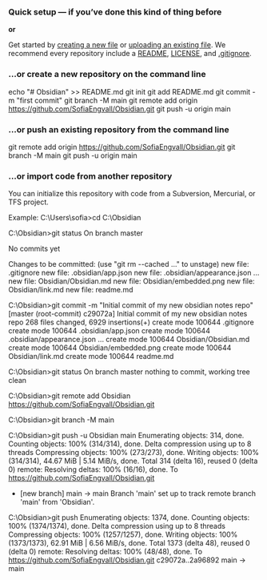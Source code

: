 
### **Quick setup** — if you’ve done this kind of thing before

**or**

Get started by [creating a new file](https://github.com/SofiaEngvall/Obsidian/new/main) or [uploading an existing file](https://github.com/SofiaEngvall/Obsidian/upload). We recommend every repository include a [README](https://github.com/SofiaEngvall/Obsidian/new/main?readme=1), [LICENSE](https://github.com/SofiaEngvall/Obsidian/new/main?filename=LICENSE.md), and [.gitignore](https://github.com/SofiaEngvall/Obsidian/new/main?filename=.gitignore).

### …or create a new repository on the command line

echo "# Obsidian" >> README.md
git init
git add README.md
git commit -m "first commit"
git branch -M main
git remote add origin https://github.com/SofiaEngvall/Obsidian.git
git push -u origin main

### …or push an existing repository from the command line

git remote add origin https://github.com/SofiaEngvall/Obsidian.git
git branch -M main
git push -u origin main

### …or import code from another repository

You can initialize this repository with code from a Subversion, Mercurial, or TFS project.




Example:
C:\Users\sofia>cd C:\Obsidian

C:\Obsidian>git status
On branch master

No commits yet

Changes to be committed:
  (use "git rm --cached <file>..." to unstage)
        new file:   .gitignore
        new file:   .obsidian/app.json
        new file:   .obsidian/appearance.json
        ...
        new file:   Obsidian/Obsidian.md
        new file:   Obsidian/embedded.png
        new file:   Obsidian/link.md
        new file:   readme.md


C:\Obsidian>git commit -m "Initial commit of my new obsidian notes repo"
[master (root-commit) c29072a] Initial commit of my new obsidian notes repo
 268 files changed, 6929 insertions(+)
 create mode 100644 .gitignore
 create mode 100644 .obsidian/app.json
 create mode 100644 .obsidian/appearance.json
 ...
 create mode 100644 Obsidian/Obsidian.md
 create mode 100644 Obsidian/embedded.png
 create mode 100644 Obsidian/link.md
 create mode 100644 readme.md

C:\Obsidian>git status
On branch master
nothing to commit, working tree clean

C:\Obsidian>git remote add Obsidian https://github.com/SofiaEngvall/Obsidian.git

C:\Obsidian>git branch -M main

C:\Obsidian>git push -u Obsidian main
Enumerating objects: 314, done.
Counting objects: 100% (314/314), done.
Delta compression using up to 8 threads
Compressing objects: 100% (273/273), done.
Writing objects: 100% (314/314), 44.67 MiB | 5.14 MiB/s, done.
Total 314 (delta 16), reused 0 (delta 0)
remote: Resolving deltas: 100% (16/16), done.
To https://github.com/SofiaEngvall/Obsidian.git
 * [new branch]      main -> main
Branch 'main' set up to track remote branch 'main' from 'Obsidian'.


C:\Obsidian>git push
Enumerating objects: 1374, done.
Counting objects: 100% (1374/1374), done.
Delta compression using up to 8 threads
Compressing objects: 100% (1257/1257), done.
Writing objects: 100% (1373/1373), 62.91 MiB | 6.56 MiB/s, done.
Total 1373 (delta 48), reused 0 (delta 0)
remote: Resolving deltas: 100% (48/48), done.
To https://github.com/SofiaEngvall/Obsidian.git
   c29072a..2a96892  main -> main
